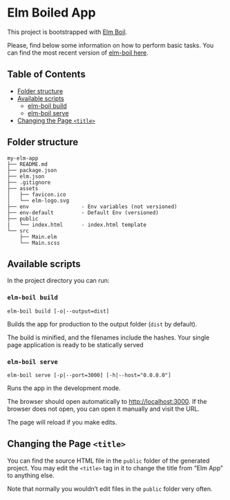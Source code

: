 # Elm Boiled App

This project is bootstrapped with [Elm Boil](https://github.com/GioPat/elm-boil).

Please, find below some information on how to perform basic tasks.
You can find the most recent version of [elm-boil here](https://github.com/GioPat/elm-boil#readme).

## Table of Contents
* [Folder structure](#folder-structure)
* [Available scripts](#available-scripts)
  * [elm-boil build](#elm-boil-build)
  * [elm-boil serve](#elm-boil-serve)
* [Changing the Page `<title>`](#changing-the-page-title)

## Folder structure
```
my-elm-app
├── README.md
├── package.json
├── elm.json
├── .gitignore
├── assets
│   ├── favicon.ico
│   └── elm-logo.svg
├── env                 - Env variables (not versioned)
├── env-default         - Default Env (versioned)
├── public
|   └── index.html      - index.html template
└── src
    ├── Main.elm
    └── Main.scss
```
## Available scripts

In the project directory you can run:

### `elm-boil build`

`elm-boil build [-o|--output=dist]`

Builds the app for production to the output folder (`dist` by default).

The build is minified, and the filenames include the hashes.
Your single page application is ready to be statically served

### `elm-boil serve`

`elm-boil serve [-p|--port=3000] [-h|--host="0.0.0.0"]`

Runs the app in the development mode.

The browser should open automatically to [http://localhost:3000](http://localhost:3000). If the browser does not open, you can open it manually and visit the URL.

The page will reload if you make edits.

## Changing the Page `<title>`

You can find the source HTML file in the `public` folder of the generated project. You may edit the `<title>` tag in it to change the title from “Elm App” to anything else.

Note that normally you wouldn’t edit files in the `public` folder very often.
